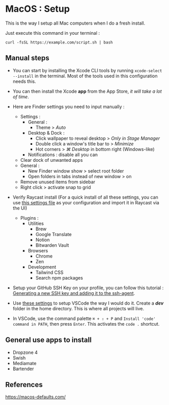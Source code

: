 # MacOS : Setup

This is the way I setup all Mac computers when I do a fresh install.

Just execute this command in your terminal :

```console
curl -fsSL https://example.com/script.sh | bash
```

## Manual steps

- You can start by installing the Xcode CLI tools by running `xcode-select --install` in the terminal. Most of the tools used in this configuration needs this.

- You can then install the Xcode **app** from the App Store, _it will take a lot of time_.

- Here are Finder settings you need to input manually :

  - Settings :
    - General :
      - Theme > _Auto_
    - Desktop & Dock :
      - Click wallpaper to reveal desktop > _Only in Stage Manager_
      - Double click a window's title bar to > _Minimize_
      - Hot corners > _⌘ Desktop_ in bottom right (Windows-like)
    - Notifications : disable all you can
  - Clear dock of unwanted apps
  - General :
    - New Finder window show > select root folder
    - Open folders in tabs instead of new window > on
  - Remove unused items from sidebar
  - Right click > activate snap to grid

- Verify Raycast install (For a quick install of all these settings, you can use [this settings file](raycast/.rayconfig) as your configuration and import it in Raycast via the UI)

  - Plugins :
    - Utilities
      - Brew
      - Google Translate
      - Notion
      - Bitwarden Vault
    - Browsers
      - Chrome
      - Zen
    - Development
      - Tailwind CSS
      - Search npm packages

- Setup your GitHub SSH Key on your profile, you can follow this tutorial : [Generating a new SSH key and adding it to the ssh-agent](https://docs.github.com/en/authentication/connecting-to-github-with-ssh/generating-a-new-ssh-key-and-adding-it-to-the-ssh-agent?platform=mac).

- Use [these settings](https://github.com/404mat/setup-vscode) to setup VSCode the way I would do it.
  Create a **_dev_** folder in the home directory. This is where all projects will live.

- In VSCode, use the command palette `⌘ + ⇧ + P` and `Install 'code' command in PATH`, then press `Enter`. This activates the `code .` shortcut.

## General use apps to install

- Dropzone 4
- Swish
- Mediamate
- Bartender

## References

https://macos-defaults.com/
